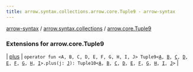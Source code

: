 ```yaml
---
title: arrow.syntax.collections.arrow.core.Tuple9 - arrow-syntax
---
```


[arrow-syntax](../../index.html) / [arrow.syntax.collections](../index.html) / [arrow.core.Tuple9](./index.html)

### Extensions for arrow.core.Tuple9

| [plus](plus.html) | `operator fun <A, B, C, D, E, F, G, H, I, J> Tuple9<`[`A`](plus.html#A)`, `[`B`](plus.html#B)`, `[`C`](plus.html#C)`, `[`D`](plus.html#D)`, `[`E`](plus.html#E)`, `[`F`](plus.html#F)`, `[`G`](plus.html#G)`, `[`H`](plus.html#H)`, `[`I`](plus.html#I)`>.plus(j: `[`J`](plus.html#J)`): Tuple10<`[`A`](plus.html#A)`, `[`B`](plus.html#B)`, `[`C`](plus.html#C)`, `[`D`](plus.html#D)`, `[`E`](plus.html#E)`, `[`F`](plus.html#F)`, `[`G`](plus.html#G)`, `[`H`](plus.html#H)`, `[`I`](plus.html#I)`, `[`J`](plus.html#J)`>` |

